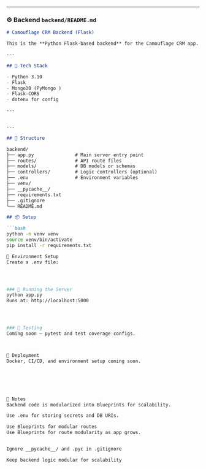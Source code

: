 
---

### ⚙️ Backend `backend/README.md`

```md
# Camouflage CRM Backend (Flask)

This is the **Python Flask-based backend** for the Camouflage CRM app.

---

## 🔧 Tech Stack

- Python 3.10
- Flask
- MongoDB (PyMongo )
- Flask-CORS
- dotenv for config

---


---

## 📂 Structure

backend/
├── app.py               # Main server entry point
├── routes/              # API route files
├── models/              # DB models or schemas
├── controllers/         # Logic controllers (optional)
├── .env                 # Environment variables
├── venv/
├── __pycache__/             
├── requirements.txt
├── .gitignore
└── README.md

## 📦 Setup

```bash
python -m venv venv
source venv/bin/activate
pip install -r requirements.txt

📄 Environment Setup
Create a .env file:




### 🏃 Running the Server
python app.py
Runs at: http://localhost:5000




### 🧪 Testing
Coming soon – pytest and test coverage configs.



🔄 Deployment
Docker, CI/CD, and environment setup coming soon.






🔧 Notes
Backend code is modularized into Blueprints for scalability.

Use .env for storing secrets and DB URIs.

Use Blueprints for modular routes
Use Blueprints for route modularity as app grows.


Ignore __pycache__/ and .pyc in .gitignore

Keep backend logic modular for scalability